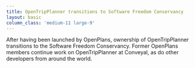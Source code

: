 ```yaml
---
title: OpenTripPlanner transitions to Software Freedom Conservancy
layout: basic
column_class: 'medium-11 large-9'
---
```


After having been launched by OpenPlans, ownership of OpenTripPlanner transitions to the Software Freedom Conservancy. Former OpenPlans members continue work on OpenTripPlanner at Conveyal, as do other developers from around the world.
